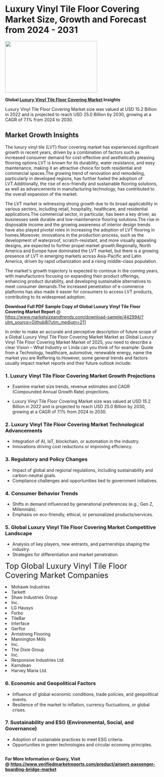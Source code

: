 <H1>Luxury Vinyl Tile Floor Covering Market Size, Growth and Forecast from 2024 - 2031</H1><img class="aligncenter size-medium wp-image-584254" src="https://thirdeyenews.in/wp-content/uploads/2024/09/Global-Market-Research-300x168.jpeg" alt="" width="300" height="168" /><p><strong>Global&nbsp;<a href="https://www.marketsizeandtrends.com/download-sample/442994/?utm_source=Github8j?utm_medium=211">Luxury Vinyl Tile Floor Covering Market</a> Insights</strong></p><p>Luxury Vinyl Tile Floor Covering Market size was valued at USD 15.2 Billion in 2022 and is projected to reach USD 25.0 Billion by 2030, growing at a CAGR of 7.1% from 2024 to 2030.</p><p><h2>Market Growth Insights</h2> <p>The luxury vinyl tile (LVT) floor covering market has experienced significant growth in recent years, driven by a combination of factors such as increased consumer demand for cost-effective and aesthetically pleasing flooring options.LVT is known for its durability, water resistance, and easy maintenance, making it an attractive choice for both residential and commercial spaces.The growing trend of renovation and remodeling, particularly in developed regions, has further fueled the adoption of LVT.Additionally, the rise of eco-friendly and sustainable flooring solutions, as well as advancements in manufacturing technology, has contributed to the overall expansion of the market.</p> <p>The LVT market is witnessing strong growth due to its broad applicability in various sectors, including retail, hospitality, healthcare, and residential applications.The commercial sector, in particular, has been a key driver, as businesses seek durable and low-maintenance flooring solutions.The rise in disposable income and the growing awareness of interior design trends have also played pivotal roles in increasing the adoption of LVT flooring in homes.Moreover, innovations in the production process, such as the development of waterproof, scratch-resistant, and more visually appealing designs, are expected to further propel market growth.Regionally, North America and Europe have dominated the LVT market, but there is a growing presence of LVT in emerging markets across Asia-Pacific and Latin America, driven by rapid urbanization and a rising middle-class population.<p>The market's growth trajectory is expected to continue in the coming years, with manufacturers focusing on expanding their product offerings, enhancing product durability, and developing sustainable alternatives to meet consumer demands.The increased penetration of e-commerce platforms has also made it easier for consumers to access LVT products, contributing to its widespread adoption.</p> <p><span class=""><strong>Download Full PDF Sample Copy of Global Luxury Vinyl Tile Floor Covering Market Report</strong> @ <a href="https://www.marketsizeandtrends.com/download-sample/442994/?utm_source=Github8j?utm_medium=211" target="_blank">https://www.marketsizeandtrends.com/download-sample/442994/?utm_source=Github8j?utm_medium=211</a></span></p><p>In order to make an accurate and perceptive description of future scope of a Global&nbsp;Luxury Vinyl Tile Floor Covering Market Market as Global&nbsp;Luxury Vinyl Tile Floor Covering Market Market of 2025, you need to describe a clear Vision &ndash; What Industry or Linda can you think of for example: Quote from a Technology, healthcare, automotive, renewable energy, name the market you are Reffering to.However, some general trends and factors usually impact market reports and their future outlook include:</p><h3>1.&nbsp;<strong>Luxury Vinyl Tile Floor Covering Market Growth Projections</strong></h3><ul><li>Examine market size trends, revenue estimates and CAGR (Compounded Annual Growth Rate) projections.</li><li><p>Luxury Vinyl Tile Floor Covering Market size was valued at USD 15.2 Billion in 2022 and is projected to reach USD 25.0 Billion by 2030, growing at a CAGR of 7.1% from 2024 to 2030.</p></li></ul><h3>2.&nbsp;<strong>Luxury Vinyl Tile Floor Covering Market Technological Advancements</strong></h3><ul><li>Integration of AI, IoT, blockchain, or automation in the industry.</li><li>Innovations driving cost reductions or improving efficiency.</li></ul><h3>3.&nbsp;<strong>Regulatory and Policy Changes</strong></h3><ul><li>Impact of global and regional regulations, including sustainability and carbon-neutral goals.</li><li>Compliance challenges and opportunities tied to government initiatives.</li></ul><h3>4.&nbsp;<strong>Consumer Behavior Trends</strong></h3><ul><li>Shifts in demand influenced by generational preferences (e.g., Gen Z, Millennials).</li><li>Emphasis on eco-friendly, ethical, or personalized products/services.</li></ul><h3>5.&nbsp;<strong>Global Luxury Vinyl Tile Floor Covering Market Competitive Landscape</strong></h3><ul><li>Analysis of key players, new entrants, and partnerships shaping the industry.</li><li>Strategies for differentiation and market penetration.</li></ul><p data-pm-slice="1 1 []"><span style="color: inherit; font-family: inherit; font-size: 25px;">Top Global Luxury Vinyl Tile Floor Covering Market Companies</span></p><div class="" data-test-id=""><p><li>Mohawk Industries</li><li> Tarkett</li><li> Shaw Industries Group</li><li> Inc.</li><li> LG Hausys</li><li> Forbo</li><li> TileBar</li><li> Interface</li><li> Gerflor</li><li> Armstrong Flooring</li><li> Mannington Mills</li><li> Inc.</li><li> The Dixie Group</li><li> Inc.</li><li> Responsive Industries Ltd.</li><li> Karndean</li><li> Harvey Maria Ltd.</li></p></div><h3>6.&nbsp;<strong>Economic and Geopolitical Factors</strong></h3><ul><li>Influence of global economic conditions, trade policies, and geopolitical events.</li><li>Resilience of the market to inflation, currency fluctuations, or global crises.</li></ul><h3>7.&nbsp;<strong>Sustainability and ESG (Environmental, Social, and Governance)</strong></h3><ul><li>Adoption of sustainable practices to meet ESG criteria.</li><li>Opportunities in green technologies and circular economy principles.</li></ul><h2><strong style="font-size: 14px;">For More Information or Query, Visit @&nbsp;</strong><a style="background-color: #ffffff; font-size: 14px;" href="https://www.marketsizeandtrends.com/report/luxury-vinyl-tile-floor-covering-market/" target="_blank">https://www.verifiedmarketreports.com/product/airport-passenger-boarding-bridge-market</a></h2>